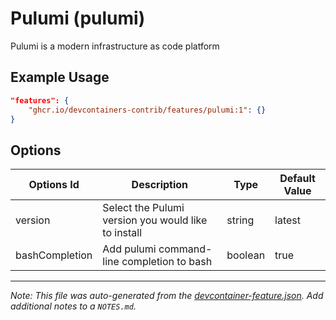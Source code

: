 
# Pulumi (pulumi)

Pulumi is a modern infrastructure as code platform

## Example Usage

```json
"features": {
    "ghcr.io/devcontainers-contrib/features/pulumi:1": {}
}
```

## Options

| Options Id | Description | Type | Default Value |
|-----|-----|-----|-----|
| version | Select the Pulumi version you would like to install | string | latest |
| bashCompletion | Add pulumi command-line completion to bash | boolean | true |



---

_Note: This file was auto-generated from the [devcontainer-feature.json](https://github.com/devcontainers-contrib/features/blob/main/src/pulumi/devcontainer-feature.json).  Add additional notes to a `NOTES.md`._
